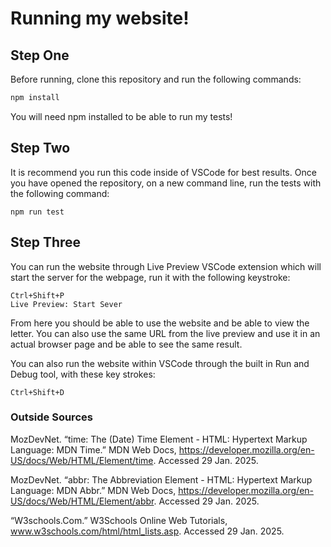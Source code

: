 # Running my website!

## Step One

Before running, clone this repository and run the following commands:

```bash
npm install
```
You will need npm installed to be able to run my tests!

## Step Two

It is recommend you run this code inside of VSCode for best results. Once you have opened the repository, on a new command line, run the tests with the following command:

    npm run test

## Step Three

You can run the website through Live Preview VSCode extension which will start the server for the webpage, run it with the following keystroke: 

    Ctrl+Shift+P
    Live Preview: Start Sever

From here you should be able to use the website and be able to view the letter.
You can also use the same URL from the live preview and use it in an actual browser page and be able to see the same result. 

You can also run the website within VSCode through the built in Run and Debug tool, with these key strokes:

    Ctrl+Shift+D

### Outside Sources 

MozDevNet. “time: The (Date) Time Element - HTML: Hypertext Markup Language: MDN Time.” MDN Web Docs, https://developer.mozilla.org/en-US/docs/Web/HTML/Element/time. Accessed 29 Jan. 2025. 

MozDevNet. “abbr: The Abbreviation Element - HTML: Hypertext Markup Language: MDN Abbr.” MDN Web Docs, https://developer.mozilla.org/en-US/docs/Web/HTML/Element/abbr. Accessed 29 Jan. 2025. 

“W3schools.Com.” W3Schools Online Web Tutorials, www.w3schools.com/html/html_lists.asp. Accessed 29 Jan. 2025. 
